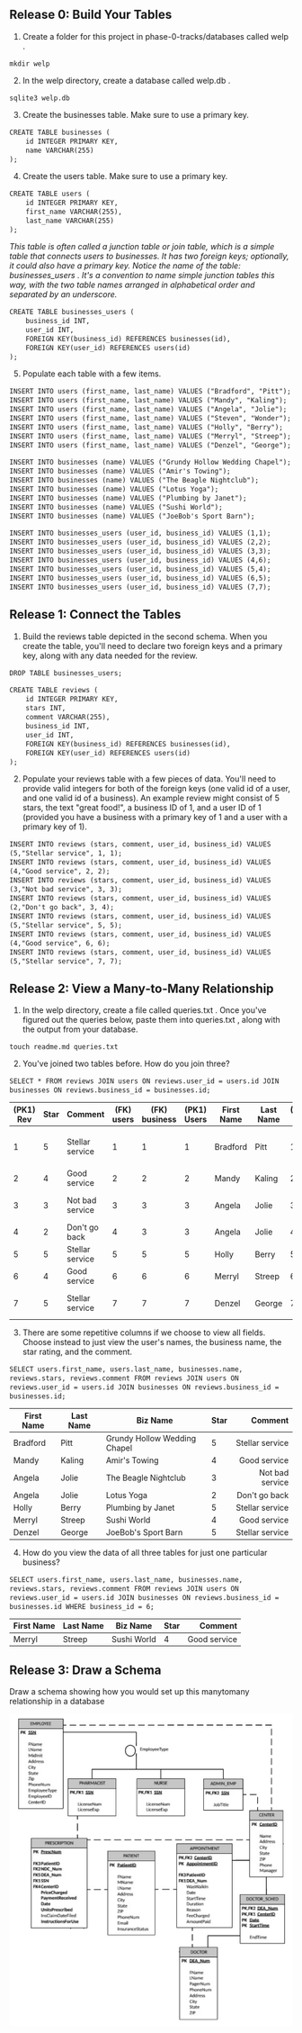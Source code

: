 
## Release 0: Build Your Tables


1. Create a folder for this project in phase-0-tracks/databases called welp .

```
mkdir welp
```


2. In the welp directory, create a database called welp.db .

```
sqlite3 welp.db
```


3. Create the businesses table. Make sure to use a primary key.

```
CREATE TABLE businesses (
    id INTEGER PRIMARY KEY,
    name VARCHAR(255)
);
```

4. Create the users table. Make sure to use a primary key.

```
CREATE TABLE users (
    id INTEGER PRIMARY KEY,
    first_name VARCHAR(255),
    last_name VARCHAR(255)
);
```

*This table is often called a junction table or join table, which is a simple table that connects users to businesses. It has two foreign keys; optionally, it could also have a primary key. Notice the name of the table: businesses_users . It's a convention to name simple junction tables this way, with the two table names arranged in alphabetical order and separated by an underscore.*

```
CREATE TABLE businesses_users (
    business_id INT,
    user_id INT,
    FOREIGN KEY(business_id) REFERENCES businesses(id),
    FOREIGN KEY(user_id) REFERENCES users(id) 
);
```


5. Populate each table with a few items.

```
INSERT INTO users (first_name, last_name) VALUES ("Bradford", "Pitt");
INSERT INTO users (first_name, last_name) VALUES ("Mandy", "Kaling");
INSERT INTO users (first_name, last_name) VALUES ("Angela", "Jolie");
INSERT INTO users (first_name, last_name) VALUES ("Steven", "Wonder");
INSERT INTO users (first_name, last_name) VALUES ("Holly", "Berry");
INSERT INTO users (first_name, last_name) VALUES ("Merryl", "Streep");
INSERT INTO users (first_name, last_name) VALUES ("Denzel", "George");
```

```
INSERT INTO businesses (name) VALUES ("Grundy Hollow Wedding Chapel");
INSERT INTO businesses (name) VALUES ("Amir's Towing");
INSERT INTO businesses (name) VALUES ("The Beagle Nightclub");
INSERT INTO businesses (name) VALUES ("Lotus Yoga");
INSERT INTO businesses (name) VALUES ("Plumbing by Janet");
INSERT INTO businesses (name) VALUES ("Sushi World");
INSERT INTO businesses (name) VALUES ("JoeBob's Sport Barn");
```

```
INSERT INTO businesses_users (user_id, business_id) VALUES (1,1);
INSERT INTO businesses_users (user_id, business_id) VALUES (2,2);
INSERT INTO businesses_users (user_id, business_id) VALUES (3,3);
INSERT INTO businesses_users (user_id, business_id) VALUES (4,6);
INSERT INTO businesses_users (user_id, business_id) VALUES (5,4);
INSERT INTO businesses_users (user_id, business_id) VALUES (6,5);
INSERT INTO businesses_users (user_id, business_id) VALUES (7,7);
```


## Release 1: Connect the Tables
1. Build the reviews table depicted in the second schema. When you create the table, you'll need to declare two foreign keys and a primary key, along with any data needed for the review.

```
DROP TABLE businesses_users;
```
```
CREATE TABLE reviews (
    id INTEGER PRIMARY KEY,
    stars INT,
    comment VARCHAR(255),
    business_id INT,
    user_id INT,
    FOREIGN KEY(business_id) REFERENCES businesses(id),
    FOREIGN KEY(user_id) REFERENCES users(id) 
);
```

2. Populate your reviews table with a few pieces of data. You'll need to provide valid integers for both of the foreign keys (one valid id of a user, and one valid id of a business). An example review might consist of 5 stars, the text "great food!", a business ID of 1, and a user ID of 1 (provided you have a business with a primary key of 1 and a user with a primary key of 1).

```
INSERT INTO reviews (stars, comment, user_id, business_id) VALUES (5,"Stellar service", 1, 1);
INSERT INTO reviews (stars, comment, user_id, business_id) VALUES (4,"Good service", 2, 2);
INSERT INTO reviews (stars, comment, user_id, business_id) VALUES (3,"Not bad service", 3, 3);
INSERT INTO reviews (stars, comment, user_id, business_id) VALUES (2,"Don't go back", 3, 4);
INSERT INTO reviews (stars, comment, user_id, business_id) VALUES (5,"Stellar service", 5, 5);
INSERT INTO reviews (stars, comment, user_id, business_id) VALUES (4,"Good service", 6, 6);
INSERT INTO reviews (stars, comment, user_id, business_id) VALUES (5,"Stellar service", 7, 7);
```


## Release 2: View a Many‐to‐Many Relationship
1. In the welp directory, create a file called queries.txt . Once you've figured out the queries below, paste them into queries.txt , along with the output from your database.

```
touch readme.md queries.txt
```

2. You've joined two tables before. How do you join three?

```
SELECT * FROM reviews JOIN users ON reviews.user_id = users.id JOIN businesses ON reviews.business_id = businesses.id;
```

(PK1) Rev| Star | Comment | (FK) users| (FK) business | (PK1) Users | First Name | Last Name | (PK1) Biz | Biz Name 
------- | ---------------- | ---------------- | ---------------- | ---------------- | --------- | ------- | ---------------- | ---------------- | ----------:
1|5|Stellar service|1|1|1|Bradford|Pitt|1|Grundy Hollow Wedding Chapel
2|4|Good service|2|2|2|Mandy|Kaling|2|Amir's Towing
3|3|Not bad service|3|3|3|Angela|Jolie|3|The Beagle Nightclub
4|2|Don't go back|4|3|3|Angela|Jolie|4|Lotus Yoga
5|5|Stellar service|5|5|5|Holly|Berry|5|Plumbing by Janet
6|4|Good service|6|6|6|Merryl|Streep|6|Sushi World
7|5|Stellar service|7|7|7|Denzel|George|7|JoeBob's Sport Barn


3. There are some repetitive columns if we choose to view all fields. Choose instead to just view the user's names, the business name, the star rating, and the comment.

```
SELECT users.first_name, users.last_name, businesses.name, reviews.stars, reviews.comment FROM reviews JOIN users ON reviews.user_id = users.id JOIN businesses ON reviews.business_id = businesses.id;
```

First Name| Last Name | Biz Name | Star | Comment
--------- | ------- | ---------------- | ---------------- | ----------:
Bradford|Pitt|Grundy Hollow Wedding Chapel|5|Stellar service
Mandy|Kaling|Amir's Towing|4|Good service
Angela|Jolie|The Beagle Nightclub|3|Not bad service
Angela|Jolie|Lotus Yoga|2|Don't go back
Holly|Berry|Plumbing by Janet|5|Stellar service
Merryl|Streep|Sushi World|4|Good service
Denzel|George|JoeBob's Sport Barn|5|Stellar service


4. How do you view the data of all three tables for just one particular business?

```
SELECT users.first_name, users.last_name, businesses.name, reviews.stars, reviews.comment FROM reviews JOIN users ON reviews.user_id = users.id JOIN businesses ON reviews.business_id = businesses.id WHERE business_id = 6;

```

First Name| Last Name | Biz Name | Star | Comment
--------- | ------- | ---------------- | ---------------- | ----------:
Merryl|Streep|Sushi World|4|Good service


## Release 3: Draw a Schema
Draw a schema showing how you would set up this many­to­many relationship in a database

![Our ERD](https://raw.githubusercontent.com/mpletcher/phase-0-tracks/master/databases/welp/erp.png)
